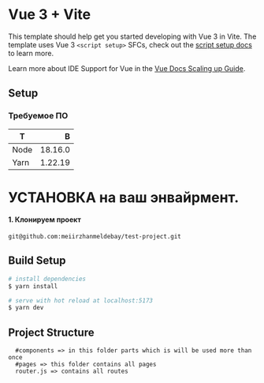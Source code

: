 # Vue 3 + Vite

This template should help get you started developing with Vue 3 in Vite. The template uses Vue 3 `<script setup>` SFCs, check out the [script setup docs](https://v3.vuejs.org/api/sfc-script-setup.html#sfc-script-setup) to learn more.

Learn more about IDE Support for Vue in the [Vue Docs Scaling up Guide](https://vuejs.org/guide/scaling-up/tooling.html#ide-support).

## Setup

### Требуемое ПО

| Т    |       В |
| ---- | ------: |
| Node | 18.16.0 |
| Yarn | 1.22.19 |

# УСТАНОВКА на ваш энвайрмент.

#### 1. Клонируем проект

```code
git@github.com:meiirzhanmeldebay/test-project.git
```

## Build Setup

```bash
# install dependencies
$ yarn install

# serve with hot reload at localhost:5173
$ yarn dev

```

## Project Structure

```code
  #components => in this folder parts which is will be used more than once
  #pages => this folder contains all pages
  router.js => contains all routes
```
